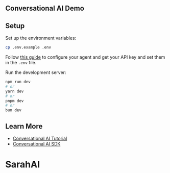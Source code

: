 ## Conversational AI Demo

## Setup

Set up the environment variables:

```bash
cp .env.example .env
```

Follow [this guide](https://elevenlabs.io/docs/conversational-ai/docs/agent-setup) to configure your agent and get your API key and set them in the `.env` file.

Run the development server:

```bash
npm run dev
# or
yarn dev
# or
pnpm dev
# or
bun dev
```

## Learn More

- [Conversational AI Tutorial](https://elevenlabs.io/docs/product/introduction)
- [Conversational AI SDK](https://elevenlabs.io/docs/libraries/conversational-ai-sdk-js)
# SarahAI
